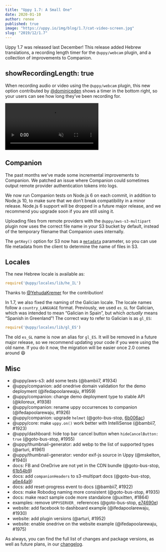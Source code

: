 ```yaml
---
title: "Uppy 1.7: A Small One"
date: 2020-01-10
author: renee
published: true
image: "https://uppy.io/img/blog/1.7/cat-video-screen.jpg"
slug: "2019/12/1.7"
---
```


Uppy 1.7 was released last December! This release added Hebrew translations, a recording length timer for the `@uppy/webcam` plugin, and a collection of improvements to Companion.

<!--truncate-->

## showRecordingLength: true

When recording audio or video using the `@uppy/webcam` plugin, this new option contributed by [@dominiceden](https://github.com/dominiceden) shows a timer in the bottom right, so your users can see how long they’ve been recording for.

<video alt="Demo video showing Uppy Webcam video recording timer" muted autoplay loop>
  <source src="/img/blog/1.7/cat-video-timer.webm" type="video/webm" />
  <source src="/img/blog/1.7/cat-video-timer.mp4" type="video/mp4" />
</video>

## Companion

The past months we’ve made some incremental improvements to Companion. We patched an issue where Companion could sometimes output remote provider authentication tokens into logs.

We now run Companion tests on Node.js 6 on each commit, in addition to Node.js 10, to make sure that we don’t break compatibility in a minor release. Node.js 6 support will be dropped in a future major release, and we recommend you upgrade soon if you are still using it.

Uploading files from remote providers with the `@uppy/aws-s3-multipart` plugin now uses the correct file name in your S3 bucket by default, instead of the temporary filename that Companion uses internally.

The `getKey()` option for S3 now has a [`metadata`](https://uppy.io/docs/companion/#s3-getKey-req-filename-metadata) parameter, so you can use file metadata from the client to determine the name of files in S3.

## Locales

The new Hebrew locale is available as:
```js
require('@uppy/locales/lib/he_IL')
```

Thanks to [@YehudaKremer](https://github.com/YehudaKremer) for the contribution!

In 1.7, we also fixed the naming of the Galician locale. The locale names follow a `country_LANGUAGE` format. Previously, we used `es_GL` for Galician, which was intended to mean “Galician in Spain”, but which _actually_ means “Spanish in Greenland”! The correct way to refer to Galician is as `gl_ES`:
```js
require('@uppy/locales/lib/gl_ES')
```
The old `es_GL` name is now an alias for `gl_ES`. It will be removed in a future major release, so we recommend updating your code if you were using the old name. If you do it now, the migration will be easier once 2.0 comes around :smile:

## Misc

- @uppy/aws-s3: add some tests (@bambii7, #1934)
- @uppy/companion: add onedrive domain validation for the demo deployment (@ifedapoolarewaju, #1959)
- @uppy/companion: change demo deployment type to stable API (@kiloreux, #1938)
- @uppy/companion: rename uppy occurrences to companion (@ifedapoolarewaju, #1926)
- @uppy/companion: upgrade `helmet` (@goto-bus-stop, [6b006ac](https://github.com/transloadit/uppy/commit/6b006ac42c20062c37bdcaf6a77e07b304da7957))
- @uppy/core: make `uppy.on()` work better with IntelliSense (@bambii7, #1923)
- @uppy/dashboard: hide top bar cancel button when `hideCancelButton: true` (@goto-bus-stop, #1955)
- @uppy/thumbnail-generator: add webp to the list of supported types (@arturi, #1961)
- @uppy/thumbnail-generator: vendor exif-js source in Uppy (@mskelton, #1940)
- docs: FB and OneDrive are not yet in the CDN bundle (@goto-bus-stop, [61b54b9](https://github.com/transloadit/uppy/commit/61b54b914dd437d2e60362c4ece1429943b32555))
- docs: add `companionHeaders` to s3-multipart docs (@goto-bus-stop, [a6e44a9](https://github.com/transloadit/uppy/commit/a6e44a953114e385466dcce884d37e433f030549))
- docs: add reset-progress event to docs (@bambii7, #1922)
- docs: make Robodog naming more consistent (@goto-bus-stop, #1935)
- docs: make react sample code more standalone (@uxitten, #1864)
- examples: remove `UPPYSERVER_` references (@goto-bus-stop, [e74690e](https://github.com/transloadit/uppy/commit/e74690e20cc0a1afd9156ce03b1ca6a5358cc7d9))
- website: add facebook to dashboard example (@ifedapoolarewaju, #1930)
- website: add plugin versions (@arturi, #1952)
- website: enable onedrive on the website example (@ifedapoolarewaju, #1975)

As always, you can find the full list of changes and package versions, as well as future plans, in our [changelog](https://github.com/transloadit/uppy/blob/master/CHANGELOG.md).

